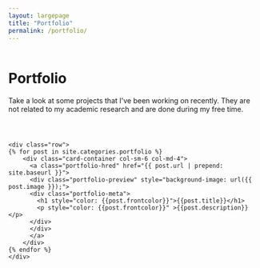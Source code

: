 ```yaml
---
layout: largepage
title: "Portfolio"
permalink: /portfolio/
---
```


<link rel="stylesheet" href="/css/bootstrap.min.css">
<div class="wrapper" style="margin-top: 4em; margin-bottom: 4em;">
    <h1 class="title">Portfolio</h1>  
  <p class="description">Take a look at some projects that I've been working on recently. They are not related to my academic research and are done during my free time.</p>
</div>

<div class="portfolio-container-header" >

    <div class="row">
    {% for post in site.categories.portfolio %}
        <div class="card-container col-sm-6 col-md-4">
          <a class="portfolio-hred" href="{{ post.url | prepend: site.baseurl }}">
          <div class="portfolio-preview" style="background-image: url({{ post.image }});">
          <div class="portfolio-meta">
            <h1 style="color: {{post.frontcolor}}">{{post.title}}</h1>
            <p style="color: {{post.frontcolor}}" >{{post.description}}</p>
          </div>
          </div>
          </a>
        </div>
    {% endfor %}
    </div>
</div>


